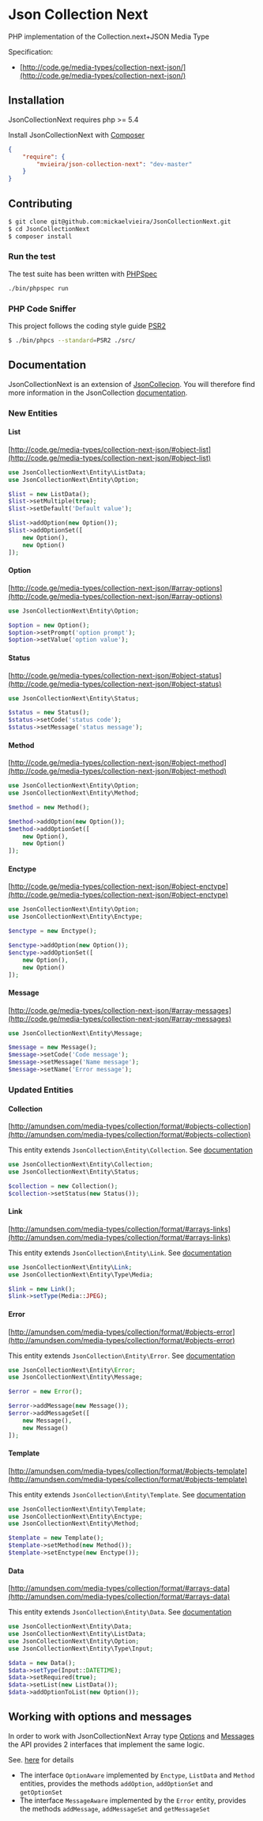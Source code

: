 # Json Collection Next

PHP implementation of the Collection.next+JSON Media Type

Specification: 
- [http://code.ge/media-types/collection-next-json/](http://code.ge/media-types/collection-next-json/)

## Installation

JsonCollectionNext requires php >= 5.4

Install JsonCollectionNext with [Composer](https://getcomposer.org/)

```json
{
    "require": {
        "mvieira/json-collection-next": "dev-master"
    }
}
```
    
## Contributing

```sh
$ git clone git@github.com:mickaelvieira/JsonCollectionNext.git
$ cd JsonCollectionNext
$ composer install
```

### Run the test

The test suite has been written with [PHPSpec](http://phpspec.net/)

```sh
./bin/phpspec run
```

### PHP Code Sniffer

This project follows the coding style guide [PSR2](https://github.com/php-fig/fig-standards/blob/master/accepted/PSR-2-coding-style-guide.md)

```sh
$ ./bin/phpcs --standard=PSR2 ./src/
```

## Documentation

JsonCollectionNext is an extension of [JsonCollecion](https://github.com/mickaelvieira/JsonCollection).
You will therefore find more information in the JsonCollection [documentation](https://github.com/mickaelvieira/JsonCollection/blob/master/README.md#documentation).

### New Entities

#### List

[http://code.ge/media-types/collection-next-json/#object-list](http://code.ge/media-types/collection-next-json/#object-list)

```php
use JsonCollectionNext\Entity\ListData;
use JsonCollectionNext\Entity\Option;

$list = new ListData();
$list->setMultiple(true);
$list->setDefault('Default value');

$list->addOption(new Option());
$list->addOptionSet([
    new Option(),
    new Option()
]);
```

#### Option

[http://code.ge/media-types/collection-next-json/#array-options](http://code.ge/media-types/collection-next-json/#array-options)

```php
use JsonCollectionNext\Entity\Option;

$option = new Option();
$option->setPrompt('option prompt');
$option->setValue('option value');
```

#### Status

[http://code.ge/media-types/collection-next-json/#object-status](http://code.ge/media-types/collection-next-json/#object-status)

```php
use JsonCollectionNext\Entity\Status;

$status = new Status();
$status->setCode('status code');
$status->setMessage('status message');
```

#### Method

[http://code.ge/media-types/collection-next-json/#object-method](http://code.ge/media-types/collection-next-json/#object-method)

```php
use JsonCollectionNext\Entity\Option;
use JsonCollectionNext\Entity\Method;

$method = new Method();

$method->addOption(new Option());
$method->addOptionSet([
    new Option(),
    new Option()
]);
```

#### Enctype

[http://code.ge/media-types/collection-next-json/#object-enctype](http://code.ge/media-types/collection-next-json/#object-enctype)

```php
use JsonCollectionNext\Entity\Option;
use JsonCollectionNext\Entity\Enctype;

$enctype = new Enctype();

$enctype->addOption(new Option());
$enctype->addOptionSet([
    new Option(),
    new Option()
]);
```

#### Message

[http://code.ge/media-types/collection-next-json/#array-messages](http://code.ge/media-types/collection-next-json/#array-messages)

```php
use JsonCollectionNext\Entity\Message;

$message = new Message();
$message->setCode('Code message');
$message->setMessage('Name message');
$message->setName('Error message');
```
### Updated Entities

#### Collection

[http://amundsen.com/media-types/collection/format/#objects-collection](http://amundsen.com/media-types/collection/format/#objects-collection)

This entity extends ```JsonCollection\Entity\Collection```. See [documentation](https://github.com/mickaelvieira/JsonCollection/blob/master/README.md#collection)

```php
use JsonCollectionNext\Entity\Collection;
use JsonCollectionNext\Entity\Status;

$collection = new Collection();
$collection->setStatus(new Status());
```

#### Link

[http://amundsen.com/media-types/collection/format/#arrays-links](http://amundsen.com/media-types/collection/format/#arrays-links)

This entity extends ```JsonCollection\Entity\Link```. See [documentation](https://github.com/mickaelvieira/JsonCollection/blob/master/README.md#link)

```php
use JsonCollectionNext\Entity\Link;
use JsonCollectionNext\Entity\Type\Media;

$link = new Link();
$link->setType(Media::JPEG);
```

#### Error

[http://amundsen.com/media-types/collection/format/#objects-error](http://amundsen.com/media-types/collection/format/#objects-error)

This entity extends ```JsonCollection\Entity\Error```. See [documentation](https://github.com/mickaelvieira/JsonCollection/blob/master/README.md#error)

```php
use JsonCollectionNext\Entity\Error;
use JsonCollectionNext\Entity\Message;

$error = new Error();

$error->addMessage(new Message());
$error->addMessageSet([
    new Message(),
    new Message()
]);
```

#### Template

[http://amundsen.com/media-types/collection/format/#objects-template](http://amundsen.com/media-types/collection/format/#objects-template)

This entity extends ```JsonCollection\Entity\Template```. See [documentation](https://github.com/mickaelvieira/JsonCollection/blob/master/README.md#template)

```php
use JsonCollectionNext\Entity\Template;
use JsonCollectionNext\Entity\Enctype;
use JsonCollectionNext\Entity\Method;

$template = new Template();
$template->setMethod(new Method());
$template->setEnctype(new Enctype());
```

#### Data

[http://amundsen.com/media-types/collection/format/#arrays-data](http://amundsen.com/media-types/collection/format/#arrays-data)

This entity extends ```JsonCollection\Entity\Data```. See [documentation](https://github.com/mickaelvieira/JsonCollection/blob/master/README.md#data)

```php
use JsonCollectionNext\Entity\Data;
use JsonCollectionNext\Entity\ListData;
use JsonCollectionNext\Entity\Option;
use JsonCollectionNext\Entity\Type\Input;

$data = new Data();
$data->setType(Input::DATETIME);
$data->setRequired(true);
$data->setList(new ListData());
$data->addOptionToList(new Option());
```

## Working with options and messages

In order to work with JsonCollectionNext Array type [Options](http://code.ge/media-types/collection-next-json/#array-options) and [Messages](http://code.ge/media-types/collection-next-json/#array-messages) the API provides 2 interfaces that implement the same logic.

See. [here](https://github.com/mickaelvieira/JsonCollection#working-with-data-and-links) for details

- The interface ```OptionAware``` implemented by ```Enctype```, ```ListData``` and ```Method``` entities,
provides the methods ```addOption```, ```addOptionSet``` and ```getOptionSet```
- The interface ```MessageAware``` implemented by the ```Error``` entity,
provides the methods ```addMessage```, ```addMessageSet``` and ```getMessageSet```
